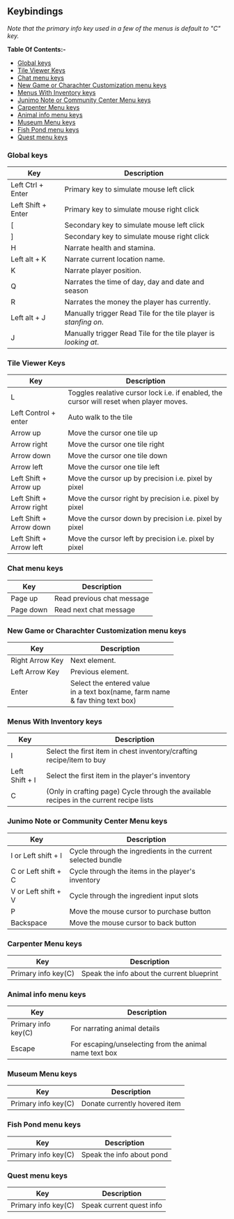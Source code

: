 ## Keybindings

_Note that the primary info key used in a few of the menus is default to "C" key._

**Table Of Contents:-**
<!-- vim-markdown-toc GFM -->

* [Global keys](#global-keys)
* [Tile Viewer Keys](#tile-viewer-keys)
* [Chat menu keys](#chat-menu-keys)
* [New Game or Charachter Customization menu keys](#new-game-or-charachter-customization-menu-keys)
* [Menus With Inventory keys](#menus-with-inventory-keys)
* [Junimo Note or Community Center Menu keys](#junimo-note-or-community-center-menu-keys)
* [Carpenter Menu keys](#carpenter-menu-keys)
* [Animal info menu keys](#animal-info-menu-keys)
* [Museum Menu keys](#museum-menu-keys)
* [Fish Pond menu keys](#fish-pond-menu-keys)
* [Quest menu keys](#quest-menu-keys)

<!-- vim-markdown-toc -->

### Global keys

| Key                | Description                                                      |
| ------------------ | ---------------------------------------------------------------- |
| Left Ctrl + Enter  | Primary key to simulate mouse left click                         |
| Left Shift + Enter | Primary key to simulate mouse right click                        |
| [                  | Secondary key to simulate mouse left click                       |
| ]                  | Secondary key to simulate mouse right click                      |
| H                  | Narrate health and stamina.                                      |
| Left alt + K       | Narrate current location name.                                   |
| K                  | Narrate player position.                                         |
| Q                  | Narrates the time of day, day and date and season                |
| R                  | Narrates the money the player has currently.                     |
| Left alt + J       | Manually trigger Read Tile for the tile player is _stanfing on_. |
| J                  | Manually trigger Read Tile for the tile player is _looking at_.  |

### Tile Viewer Keys

| Key                      | Description                                                                             |
| ------------------------ | --------------------------------------------------------------------------------------- |
| L                        | Toggles realative cursor lock i.e. if enabled, the cursor will reset when player moves. |
| Left Control + enter     | Auto walk to the tile                                                                   |
| Arrow up                 | Move the cursor one tile up                                                             |
| Arrow right              | Move the cursor one tile right                                                          |
| Arrow down               | Move the cursor one tile down                                                           |
| Arrow left               | Move the cursor one tile left                                                           |
| Left Shift + Arrow up    | Move the cursor up by precision i.e. pixel by pixel                                     |
| Left Shift + Arrow right | Move the cursor right by precision i.e. pixel by pixel                                  |
| Left Shift + Arrow down  | Move the cursor down by precision i.e. pixel by pixel                                   |
| Left Shift + Arrow left  | Move the cursor left by precision i.e. pixel by pixel                                   |

### Chat menu keys

| Key       | Description                |
| --------- | -------------------------- |
| Page up   | Read previous chat message |
| Page down | Read next chat message     |

### New Game or Charachter Customization menu keys

| Key             | Description                                                                            |
| --------------- | -------------------------------------------------------------------------------------- |
| Right Arrow Key | Next element.                                                                          |
| Left Arrow Key  | Previous element.                                                                      |
| Enter           | Select the entered value <br/>in a text box(name, farm name <br/>& fav thing text box) |

### Menus With Inventory keys

| Key            | Description                                                                             |
| -------------- | --------------------------------------------------------------------------------------- |
| I              | Select the first item in chest inventory/crafting recipe/item to buy                    |
| Left Shift + I | Select the first item in the player's inventory                                         |
| C              | (Only in crafting page) Cycle through the available recipes in the current recipe lists |

### Junimo Note or Community Center Menu keys

| Key                 | Description                                                  |
| ------------------- | ------------------------------------------------------------ |
| I or Left shift + I | Cycle through the ingredients in the current selected bundle |
| C or Left shift + C | Cycle through the items in the player's inventory            |
| V or Left shift + V | Cycle through the ingredient input slots                     |
| P                   | Move the mouse cursor to purchase button                     |
| Backspace           | Move the mouse cursor to back button                         |

### Carpenter Menu keys

| Key                 | Description                                |
| ------------------- | ------------------------------------------ |
| Primary info key(C) | Speak the info about the current blueprint |

### Animal info menu keys

| Key                 | Description                                            |
| ------------------- | ------------------------------------------------------ |
| Primary info key(C) | For narrating animal details                           |
| Escape              | For escaping/unselecting from the animal name text box |

### Museum Menu keys

| Key                 | Description                   |
| ------------------- | ----------------------------- |
| Primary info key(C) | Donate currently hovered item |

### Fish Pond menu keys

| Key                 | Description               |
| ------------------- | ------------------------- |
| Primary info key(C) | Speak the info about pond |

### Quest menu keys

| Key                 | Description              |
| ------------------- | ------------------------ |
| Primary info key(C) | Speak current quest info |
